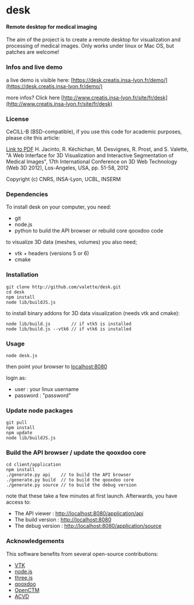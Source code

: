 desk
====

#### Remote desktop for medical imaging ####

The aim of the project is to create a remote desktop for visualization and processing of medical images. Only works under linux or Mac OS, but patches are welcome!

### Infos and live demo ###

a live demo is visible here: [https://desk.creatis.insa-lyon.fr/demo/](https://desk.creatis.insa-lyon.fr/demo/)

more infos? Click here [http://www.creatis.insa-lyon.fr/site/fr/desk](http://www.creatis.insa-lyon.fr/site/fr/desk)

### License ###
CeCILL-B (BSD-compatible), if you use this code for academic purposes, please cite this article:

[Link to PDF](http://hal.archives-ouvertes.fr/hal-00732335) H. Jacinto, R. Kéchichan, M. Desvignes, R. Prost, and S. Valette, "A Web Interface for 3D Visualization and Interactive Segmentation of Medical Images", 17th International Conference on 3D Web Technology (Web 3D 2012), Los-Angeles, USA, pp. 51-58, 2012

Copyright (c) CNRS, INSA-Lyon, UCBL, INSERM

### Dependencies ###
To install desk on your computer, you need:
* git
* node.js
* python to build the API browser or rebuild core qooxdoo code

to visualize 3D data (meshes, volumes) you also need;

* vtk + headers (versions 5 or 6)
* cmake

### Installation ###
	git clone http://github.com/valette/desk.git
	cd desk
	npm install
	node lib/buildJS.js

to install binary addons for 3D data visualization (needs vtk and cmake):

	node lib/build.js        // if vtk5 is installed
	node lib/build.js --vtk6 // if vtk6 is installed

### Usage ###

	node desk.js

then point your browser to [localhost:8080](http://localhost:8080)

login as:
- user : your linux username
- password : "password"

### Update node packages ###

	git pull
	npm install
	npm update
	node lib/buildJS.js

### Build the API browser / update the qooxdoo core  ###

	cd client/application
	npm install
	./generate.py api    // to build the API browser
	./generate.py build  // to build the qooxdoo core
	./generate.py source // to build the debug version

note that these take a few minutes at first launch. Afterwards, you have access to:

* The API viewer    	: [http://localhost:8080/application/api](http://localhost:8080/application/api)
* The build version 	: [http://localhost:8080](http://localhost:8080)
* The debug version 	: [http://localhost:8080/application/source](http://localhost:8080/application/source)

### Acknowledgements ###

This software benefits from several open-source contributions:
* [VTK](http://www.vtk.org/)
* [node.js](http://www.nodejs.org/)
* [three.js](http://www.threejs.org/)
* [qooxdoo](http://www.qooxdoo.org/)
* [OpenCTM](http://openctm.sourceforge.net/)
* [ACVD](http://github.com/valette/ACVD.git)
